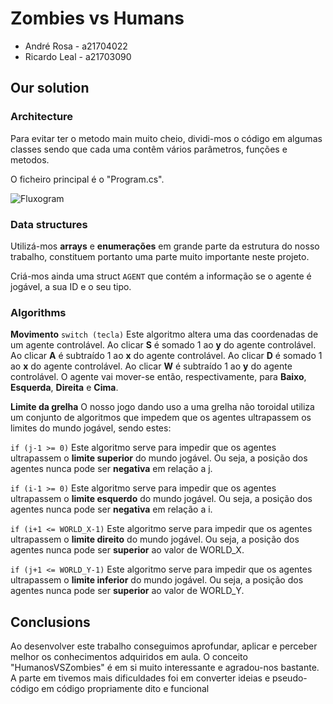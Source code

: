 # Zombies vs Humans

* André Rosa - a21704022
* Ricardo Leal - a21703090


## Our solution

### Architecture

Para evitar ter o metodo main muito cheio, dividi-mos o código em algumas classes sendo que cada uma contêm vários parâmetros, funções e metodos. 

O ficheiro principal é o "Program.cs". 

![Fluxogram]()

### Data structures

Utilizá-mos **arrays** e **enumerações** em grande parte da estrutura do nosso trabalho, constituem portanto uma parte muito 
importante neste projeto.

Criá-mos ainda uma struct ``AGENT`` que contém a informação se o agente é jogável, a sua ID e o seu tipo.

### Algorithms

**Movimento** 
``switch (tecla)`` Este algoritmo altera uma das coordenadas de um agente controlável. 
Ao clicar **S** é somado 1 ao **y** do agente controlável. 
Ao clicar **A** é subtraído 1 ao **x** do agente controlável. 
Ao clicar **D** é somado 1 ao **x** do agente controlável. 
Ao clicar **W** é subtraído 1 ao **y** do agente controlável. 
O agente vai mover-se então, respectivamente, para **Baixo**, **Esquerda**, **Direita** e **Cima**.

**Limite da grelha**
O nosso jogo dando uso a uma grelha não toroidal utiliza um conjunto de algoritmos que impedem que os agentes ultrapassem os limites do mundo jogável,
sendo estes:

``if (j-1 >= 0)`` Este algoritmo serve para impedir que os agentes ultrapassem o **limite superior** do mundo jogável.
Ou seja, a posição dos agentes nunca pode ser **negativa** em relação a j.                  

``if (i-1 >= 0)`` Este algoritmo serve para impedir que os agentes ultrapassem o **limite esquerdo** do mundo jogável.
Ou seja, a posição dos agentes nunca pode ser **negativa** em relação a i. 

``if (i+1 <= WORLD_X-1)`` Este algoritmo serve para impedir que os agentes ultrapassem o **limite direito** do mundo jogável.
Ou seja, a posição dos agentes nunca pode ser **superior** ao valor de WORLD_X.

``if (j+1 <= WORLD_Y-1)`` Este algoritmo serve para impedir que os agentes ultrapassem o **limite inferior** do mundo jogável.
Ou seja, a posição dos agentes nunca pode ser **superior** ao valor de WORLD_Y. 

## Conclusions

Ao desenvolver este trabalho conseguimos aprofundar, aplicar e perceber melhor os conhecimentos adquiridos em aula. 
O conceito "HumanosVSZombies" é em si muito interessante e agradou-nos bastante. A parte em tivemos mais dificuldades foi em converter ideias e pseudo-código em
código propriamente dito e funcional